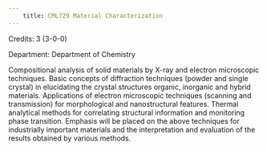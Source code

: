 ```yaml
---
    title: CML729 Material Characterization
---
```

Credits: 3 (3-0-0)

Department: Department of Chemistry

Compositional analysis of solid materials by X-ray and electron microscopic techniques. Basic concepts of diffraction techniques (powder and single crystal) in elucidating the crystal structures organic, inorganic and hybrid materials. Applications of electron microscopic techniques (scanning and transmission) for morphological and nanostructural features. Thermal analytical methods for correlating structural information and monitoring phase transition. Emphasis will be placed on the above techniques for industrially important materials and the interpretation and evaluation of the results obtained by various methods.